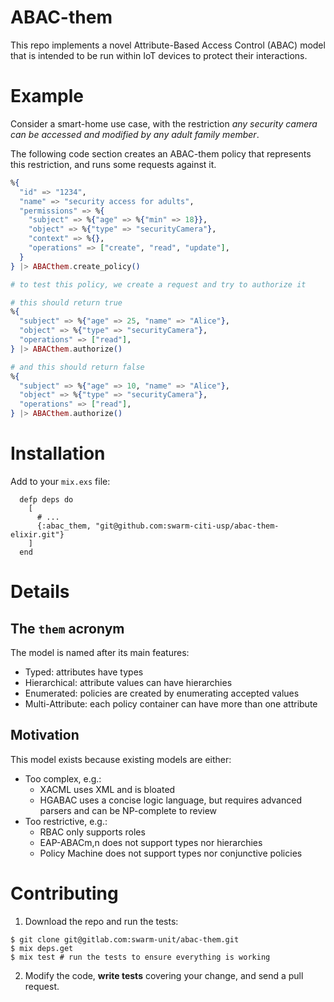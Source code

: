 # ABAC-them

This repo implements a novel Attribute-Based Access Control (ABAC) model that is intended to be run within IoT devices to protect their interactions.

# Example

Consider a smart-home use case, with the restriction _any security camera can be accessed and modified by any adult family member_.

The following code section creates an ABAC-them policy that represents this restriction, and runs some requests against it.

```elixir
%{
  "id" => "1234",
  "name" => "security access for adults",
  "permissions" => %{
    "subject" => %{"age" => %{"min" => 18}},
    "object" => %{"type" => "securityCamera"},
    "context" => %{},
    "operations" => ["create", "read", "update"],
  }
} |> ABACthem.create_policy()

# to test this policy, we create a request and try to authorize it

# this should return true
%{
  "subject" => %{"age" => 25, "name" => "Alice"},
  "object" => %{"type" => "securityCamera"},
  "operations" => ["read"],
} |> ABACthem.authorize()

# and this should return false
%{
  "subject" => %{"age" => 10, "name" => "Alice"},
  "object" => %{"type" => "securityCamera"},
  "operations" => ["read"],
} |> ABACthem.authorize()
```

# Installation

Add to your `mix.exs` file:

```
  defp deps do
    [
      # ...
      {:abac_them, "git@github.com:swarm-citi-usp/abac-them-elixir.git"}
    ]
  end
```

# Details

## The `them` acronym
The model is named after its main features:

- Typed: attributes have types
- Hierarchical: attribute values can have hierarchies
- Enumerated: policies are created by enumerating accepted values
- Multi-Attribute: each policy container can have more than one attribute

## Motivation

This model exists because existing models are either:

- Too complex, e.g.:
  - XACML uses XML and is bloated
  - HGABAC uses a concise logic language, but requires advanced parsers and can be NP-complete to review
- Too restrictive, e.g.:
  - RBAC only supports roles
  - EAP-ABACm,n does not support types nor hierarchies
  - Policy Machine does not support types nor conjunctive policies

# Contributing

1. Download the repo and run the tests:

```
$ git clone git@gitlab.com:swarm-unit/abac-them.git
$ mix deps.get
$ mix test # run the tests to ensure everything is working
```

2. Modify the code, **write tests** covering your change, and send a pull request.
